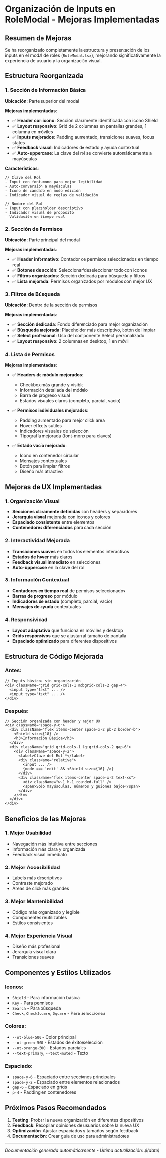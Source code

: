 # Organización de Inputs en RoleModal - Mejoras Implementadas

## Resumen de Mejoras

Se ha reorganizado completamente la estructura y presentación de los inputs en el modal de roles (`RoleModal.tsx`), mejorando significativamente la experiencia de usuario y la organización visual.

## Estructura Reorganizada

### 1. **Sección de Información Básica**
**Ubicación**: Parte superior del modal

**Mejoras implementadas**:
- ✅ **Header con icono**: Sección claramente identificada con icono Shield
- ✅ **Layout responsivo**: Grid de 2 columnas en pantallas grandes, 1 columna en móviles
- ✅ **Inputs mejorados**: Padding aumentado, transiciones suaves, focus states
- ✅ **Feedback visual**: Indicadores de estado y ayuda contextual
- ✅ **Auto-uppercase**: La clave del rol se convierte automáticamente a mayúsculas

**Características**:
```tsx
// Clave del Rol
- Input con font-mono para mejor legibilidad
- Auto-conversión a mayúsculas
- Icono de candado en modo edición
- Indicador visual de reglas de validación

// Nombre del Rol  
- Input con placeholder descriptivo
- Indicador visual de propósito
- Validación en tiempo real
```

### 2. **Sección de Permisos**
**Ubicación**: Parte principal del modal

**Mejoras implementadas**:
- ✅ **Header informativo**: Contador de permisos seleccionados en tiempo real
- ✅ **Botones de acción**: Seleccionar/deseleccionar todo con iconos
- ✅ **Filtros organizados**: Sección dedicada para búsqueda y filtros
- ✅ **Lista mejorada**: Permisos organizados por módulos con mejor UX

### 3. **Filtros de Búsqueda**
**Ubicación**: Dentro de la sección de permisos

**Mejoras implementadas**:
- ✅ **Sección dedicada**: Fondo diferenciado para mejor organización
- ✅ **Búsqueda mejorada**: Placeholder más descriptivo, botón de limpiar
- ✅ **Select profesional**: Uso del componente Select personalizado
- ✅ **Layout responsivo**: 2 columnas en desktop, 1 en móvil

### 4. **Lista de Permisos**
**Mejoras implementadas**:
- ✅ **Headers de módulo mejorados**: 
  - Checkbox más grande y visible
  - Información detallada del módulo
  - Barra de progreso visual
  - Estados visuales claros (completo, parcial, vacío)

- ✅ **Permisos individuales mejorados**:
  - Padding aumentado para mejor click area
  - Hover effects sutiles
  - Indicadores visuales de selección
  - Tipografía mejorada (font-mono para claves)

- ✅ **Estado vacío mejorado**:
  - Icono en contenedor circular
  - Mensajes contextuales
  - Botón para limpiar filtros
  - Diseño más atractivo

## Mejoras de UX Implementadas

### 1. **Organización Visual**
- **Secciones claramente definidas** con headers y separadores
- **Jerarquía visual** mejorada con iconos y colores
- **Espaciado consistente** entre elementos
- **Contenedores diferenciados** para cada sección

### 2. **Interactividad Mejorada**
- **Transiciones suaves** en todos los elementos interactivos
- **Estados de hover** más claros
- **Feedback visual inmediato** en selecciones
- **Auto-uppercase** en la clave del rol

### 3. **Información Contextual**
- **Contadores en tiempo real** de permisos seleccionados
- **Barras de progreso** por módulo
- **Indicadores de estado** (completo, parcial, vacío)
- **Mensajes de ayuda** contextuales

### 4. **Responsividad**
- **Layout adaptativo** que funciona en móviles y desktop
- **Grids responsivos** que se ajustan al tamaño de pantalla
- **Espaciado optimizado** para diferentes dispositivos

## Estructura de Código Mejorada

### Antes:
```tsx
// Inputs básicos sin organización
<div className="grid grid-cols-1 md:grid-cols-2 gap-4">
  <input type="text" ... />
  <input type="text" ... />
</div>
```

### Después:
```tsx
// Sección organizada con header y mejor UX
<div className="space-y-6">
  <div className="flex items-center space-x-2 pb-2 border-b">
    <Shield size={18} />
    <h3>Información Básica</h3>
  </div>
  <div className="grid grid-cols-1 lg:grid-cols-2 gap-6">
    <div className="space-y-2">
      <label>Clave del Rol *</label>
      <div className="relative">
        <input ... />
        {mode === 'edit' && <Shield size={16} />}
      </div>
      <div className="flex items-center space-x-2 text-xs">
        <div className="w-1 h-1 rounded-full" />
        <span>Solo mayúsculas, números y guiones bajos</span>
      </div>
    </div>
  </div>
</div>
```

## Beneficios de las Mejoras

### 1. **Mejor Usabilidad**
- Navegación más intuitiva entre secciones
- Información más clara y organizada
- Feedback visual inmediato

### 2. **Mejor Accesibilidad**
- Labels más descriptivos
- Contraste mejorado
- Áreas de click más grandes

### 3. **Mejor Mantenibilidad**
- Código más organizado y legible
- Componentes reutilizables
- Estilos consistentes

### 4. **Mejor Experiencia Visual**
- Diseño más profesional
- Jerarquía visual clara
- Transiciones suaves

## Componentes y Estilos Utilizados

### Iconos:
- `Shield` - Para información básica
- `Key` - Para permisos
- `Search` - Para búsqueda
- `Check`, `CheckSquare`, `Square` - Para selecciones

### Colores:
- `--ot-blue-500` - Color principal
- `--ot-green-500` - Estados de éxito/selección
- `--ot-orange-500` - Estados parciales
- `--text-primary`, `--text-muted` - Texto

### Espaciado:
- `space-y-6` - Espaciado entre secciones principales
- `space-y-2` - Espaciado entre elementos relacionados
- `gap-6` - Espaciado en grids
- `p-4` - Padding en contenedores

## Próximos Pasos Recomendados

1. **Testing**: Probar la nueva organización en diferentes dispositivos
2. **Feedback**: Recopilar opiniones de usuarios sobre la nueva UX
3. **Optimización**: Ajustar espaciados y tamaños según feedback
4. **Documentación**: Crear guía de uso para administradores

---

*Documentación generada automáticamente - Última actualización: $(date)*
